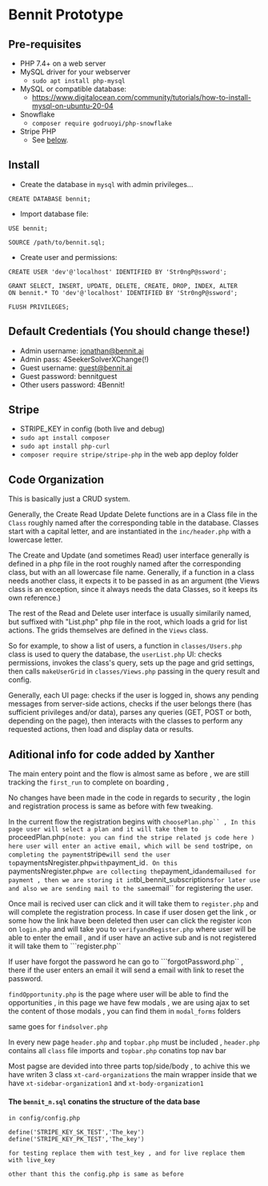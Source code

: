 
# Bennit Prototype

## Pre-requisites

- PHP 7.4+ on a web server
- MySQL driver for your webserver
    - `sudo apt install php-mysql`
- MySQL or compatible database:
    - https://www.digitalocean.com/community/tutorials/how-to-install-mysql-on-ubuntu-20-04
- Snowflake
    - `composer require godruoyi/php-snowflake`
- Stripe PHP
    - See [below](#Stripe).

## Install

- Create the database in `mysql` with admin privileges...
 ```
 CREATE DATABASE bennit;
 ```

- Import database file:
 ```
 USE bennit;

 SOURCE /path/to/bennit.sql;
 ```

- Create user and permissions:
 ```
CREATE USER 'dev'@'localhost' IDENTIFIED BY 'Str0ngP@ssword';

GRANT SELECT, INSERT, UPDATE, DELETE, CREATE, DROP, INDEX, ALTER 
 ON bennit.* TO 'dev'@'localhost' IDENTIFIED BY 'Str0ngP@ssword';

FLUSH PRIVILEGES;
 ```

## Default Credentials (You should change these!)

- Admin username: jonathan@bennit.ai
- Admin pass: 4SeekerSolverXChange(!)
- Guest username: guest@bennit.ai
- Guest password: bennitguest
- Other users password: 4Bennit!

## Stripe

- STRIPE_KEY in config (both live and debug)
- `sudo apt install composer`
- `sudo apt install php-curl`
- `composer require stripe/stripe-php` in the web app deploy folder

## Code Organization

This is basically just a CRUD system. 

Generally, the Create Read Update Delete functions are in a Class file in the `Class` roughly named after the corresponding table in the database. Classes start with a capital letter, and are instantiated in the `inc/header.php` with a lowercase letter.

The Create and Update (and sometimes Read) user interface generally is defined in a php file in the root roughly named after the corresponding class, but with an all lowercase file name. Generally, if a function in a class needs another class, it expects it to be passed in as an argument (the Views class is an exception, since it always needs the data Classes, so it keeps its own reference.)

The rest of the Read and Delete user interface is usually similarily named, but suffixed with "List.php" php file in the root, which loads a grid for list actions. The grids themselves are defined in the `Views` class. 

So for example, to show a list of users, a function in `classes/Users.php` class is used to query the database, the `userList.php` UI: checks permissions, invokes the class's query, sets up the page and grid settings, then calls `makeUserGrid` in `classes/Views.php` passing in the query result and config.

Generally, each UI page: checks if the user is logged in, shows any pending messages from server-side actions, checks if the user belongs there (has sufficient privileges and/or data), parses any queries (GET, POST or both, depending on the page), then interacts with the classes to perform any requested actions, then load and display data or results.

## Aditional info for code added by Xanther
The main entery point and the flow is almost same as before , we are still tracking the ``first_run`` to complete on boarding ,

No changes have been made in the code in regards to security , the login and registration process is same as before with few tweaking.

In the current flow the registration begins with ```choosePlan.php`` , In this page user will select a plan and it will take them to ```proceedPlan.php``` (note: you can find the stripe related js code here ) here user will enter an active email, which will be send to ```stripe``` , on completing the payment ```stripe``` will send the user to ```paymentsNregister.php``` with ```payment_id```. On this ```paymentsNregister.php``` we are collecting the ```payment_id``` and ```email``` used for payment , then we are storing it in ```tbl_bennit_subscriptions``` for later use and also we are sending mail to the same ```email`` for registering the user.

Once mail is recived user can click and it will take them to ```register.php``` and will complete the registration process. In case if user dosen get the link , or some how the link have been deleted then user can click the register icon on ```login.php``` and will take you to ```verifyandRegister.php``` where user will be able to enter the email , and if user have an active sub and is not registered it will take them to ```register.php``

If user have forgot the password he can go to ```forgotPassword.php`` , there if the user enters an email it will send a email with link to reset the password.

```findOpportunity.php``` is the page where user will be able to find the opportunities , in this page we have few modals , we are using ajax to set the content of those modals , you can find them in ```modal_forms``` folders

same goes for ```findsolver.php```

In every new page ```header.php``` and ```topbar.php``` must be included , ```header.php``` contains all ```class``` file imports and ```topbar.php``` conatins top nav bar 

Most pagse are devided into three parts top/side/body , to achive this we have writen 3 class ```xt-card-organizations``` the main wrapper inside that we have ```xt-sidebar-organization1``` and ```xt-body-organization1```

#### The ```bennit_n.sql``` conatins the structure of the data base

```
in config/config.php

define('STRIPE_KEY_SK_TEST','The_key')
define('STRIPE_KEY_PK_TEST','The_key')

for testing replace them with test_key , and for live replace them with live_key

other thant this the config.php is same as before

```